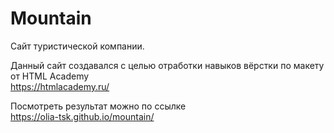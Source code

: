 # Mountain
Сайт туристической компании.

Данный сайт создавался с целью отработки навыков вёрстки по макету от HTML Academy <br>
https://htmlacademy.ru/

Посмотреть результат можно по ссылке <br>
https://olia-tsk.github.io/mountain/
